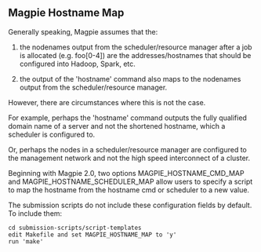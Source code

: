 Magpie Hostname Map
-------------------

Generally speaking, Magpie assumes that the:

1) the nodenames output from the scheduler/resource manager after a
   job is allocated (e.g. foo[0-4]) are the addresses/hostnames that
   should be configured into Hadoop, Spark, etc.

2) the output of the 'hostname' command also maps to the nodenames
   output from the scheduler/resource manager.

However, there are circumstances where this is not the case.

For example, perhaps the 'hostname' command outputs the fully
qualified domain name of a server and not the shortened hostname,
which a scheduler is configured to.

Or, perhaps the nodes in a scheduler/resource manager are configured
to the management network and not the high speed interconnect of a
cluster.

Beginning with Magpie 2.0, two options MAGPIE_HOSTNAME_CMD_MAP and
MAGPIE_HOSTNAME_SCHEDULER_MAP allow users to specify a script to map
the hostname from the hostname cmd or scheduler to a new value.

The submission scripts do not include these configuration fields by
default. To include them:

```
cd submission-scripts/script-templates
edit Makefile and set MAGPIE_HOSTNAME_MAP to 'y'
run 'make'
```
